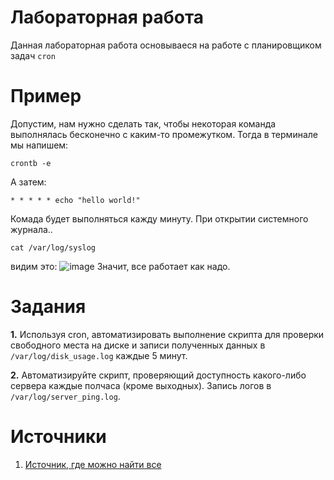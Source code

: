 # Лабораторная работа
Данная лабораторная работа основываеся на работе с планировщиком задач `cron`
# Пример
Допустим, нам нужно сделать так, чтобы некоторая команда выполнялась бесконечно с каким-то промежутком. Тогда в терминале мы напишем:
```
crontb -e
```
А затем:
```
* * * * * echo "hello world!"
```
Комада будет выполняться кажду минуту.
При открытии системного журнала..
```
cat /var/log/syslog
```
видим это:
![image](https://github.com/user-attachments/assets/a0b4838d-ff59-429f-922e-21cbec899558)
Значит, все работает как надо.
# Задания
**1.** Используя cron, автоматизировать выполнение скрипта для проверки свободного места на диске и записи полученных данных в `/var/log/disk_usage.log` каждые 5 минут.

**2.** Автоматизируйте скрипт, проверяющий доступность какого-либо сервера каждые полчаса (кроме выходных). Запись логов в `/var/log/server_ping.log`.

# Источники
1. [Источник, где можно найти все](https://www.google.com/)
   
